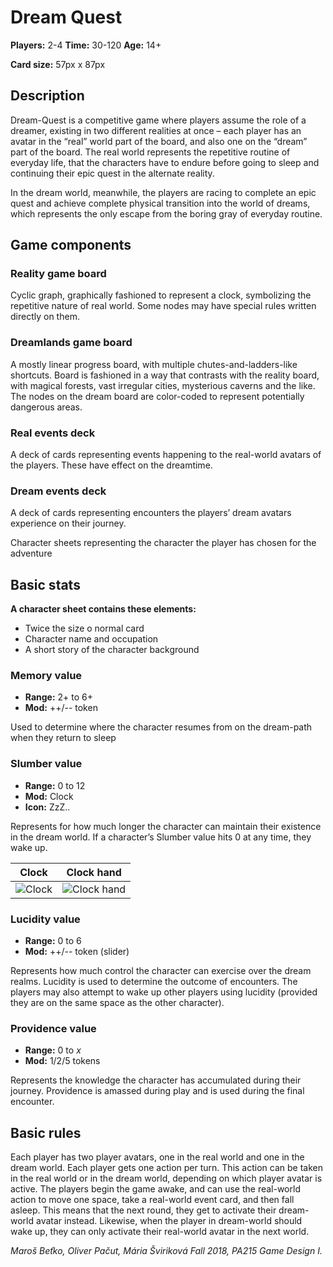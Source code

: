# Dream Quest

**Players:** 2-4
**Time:** 30-120
**Age:** 14+

**Card size:** 57px x 87px

## Description

Dream-Quest is a competitive game where players assume the role of a dreamer, existing in two different realities at once – each player has an avatar in the “real” world part of the board, and also one on the “dream” part of the board. The real world represents the repetitive routine of everyday life, that the characters have to endure before going to sleep and continuing their epic quest in the alternate reality.

In the dream world, meanwhile, the players are racing to complete an epic quest and achieve complete physical transition into the world of dreams, which represents the only escape from the boring gray of everyday routine.

## Game components

### Reality game board

Cyclic graph, graphically fashioned to represent a clock, symbolizing the repetitive nature of real world. Some nodes may have special rules written directly on them.

### Dreamlands game board

A mostly linear progress board, with multiple chutes-and-ladders-like shortcuts. Board is fashioned in a way that contrasts with the reality board, with magical forests, vast irregular cities, mysterious caverns and the like.  The nodes on the dream board are color-coded to represent potentially dangerous areas.

### Real events deck

A deck of cards representing events happening to the real-world avatars of the players. These have effect on the dreamtime.

### Dream events deck

A deck of cards representing encounters the players’ dream avatars experience on their journey.

Character sheets representing the character the player has chosen for the adventure

## Basic stats

**A character sheet contains these elements:**

- Twice the size o normal card
- Character name and occupation
- A short story of the character background

### Memory value

- **Range:** 2+ to 6+
- **Mod:** ++/-- token

Used to determine where the character resumes from on the dream-path when they return to sleep

### Slumber value

- **Range:** 0 to 12
- **Mod:** Clock
- **Icon:** ZzZ..

Represents for how much longer the character can maintain their existence in the dream world. If a character’s Slumber value hits 0 at any time, they wake up.

| Clock | Clock hand |
|:-:|:-:|
| ![Clock](src/Assets/Clock.png?raw=true "Clock") | ![Clock hand](src/Assets/ClockHand.png?raw=true "Clock hand") |

### Lucidity value

- **Range:** 0 to 6
- **Mod:** ++/-- token (slider)

Represents how much control the character can exercise over the dream realms. Lucidity is used to determine the outcome of encounters. The players may also attempt to wake up other players using lucidity (provided they are on the same space as the other character).

### Providence value

- **Range:** 0 to *x*
- **Mod:** 1/2/5 tokens

Represents the knowledge the character has accumulated during their journey. Providence is amassed during play and is used during the final encounter.

## Basic rules

Each player has two player avatars, one in the real world and one in the dream world. Each player gets one action per turn. This action can be taken in the real world or in the dream world, depending on which player avatar is active. The players begin the game awake, and can use the real-world action to move one space, take a real-world event card, and then fall asleep. This means that the next round, they get to activate their dream-world avatar instead. Likewise, when the player in dream-world should wake up, they can only activate their real-world avatar in the next world.

*Maroš Beťko, Oliver Pačut, Mária Šviriková*
*Fall 2018, PA215 Game Design I.*
